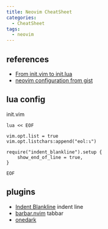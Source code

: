 ```yaml
---
title: Neovim CheatSheet
categories:
  - CheatSheet
tags:
  - neovim
---
```


references
---

- [From init.vim to init.lua](https://teukka.tech/luanvim.html)
- [neovim configuration from gist](https://gist.github.com/synasius/5cdc75c1c8171732c817)

lua config
---

init.vim

```text
lua << EOF

vim.opt.list = true
vim.opt.listchars:append("eol:↴")

require("indent_blankline").setup {
    show_end_of_line = true,
}

EOF
```

plugins
---

- [Indent Blankline](https://github.com/lukas-reineke/indent-blankline.nvim)
  indent line
- [barbar.nvim](https://github.com/romgrk/barbar.nvim)
  tabbar
- [onedark](https://github.com/navarasu/onedark.nvim)